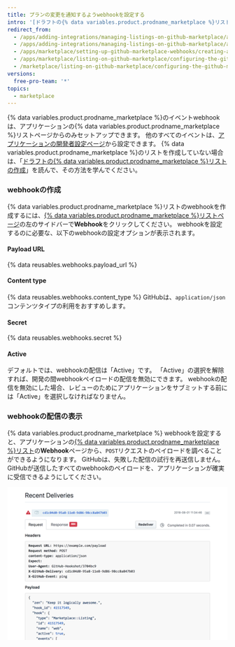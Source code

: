 ```yaml
---
title: プランの変更を通知するようwebhookを設定する
intro: '[ドラフトの{% data variables.product.prodname_marketplace %}リストを作成](/marketplace/listing-on-github-marketplace/creating-a-draft-github-marketplace-listing/)したあと、顧客のアカウントのプランに変更があった場合に通知するよう、webhookを設定できます。 webhookを設定すると、アプリケーション中で[`marketplace_purchase`イベントタイプを処理](/marketplace/integrating-with-the-github-marketplace-api/github-marketplace-webhook-events/)できるようになります。'
redirect_from:
  - /apps/adding-integrations/managing-listings-on-github-marketplace/adding-webhooks-for-a-github-marketplace-listing/
  - /apps/adding-integrations/managing-listings-on-github-marketplace/adding-webhooks-for-a-github-marketplace-listing/
  - /apps/marketplace/setting-up-github-marketplace-webhooks/creating-a-webhook-for-a-github-marketplace-listing/
  - /apps/marketplace/listing-on-github-marketplace/configuring-the-github-marketplace-webhook/
  - /marketplace/listing-on-github-marketplace/configuring-the-github-marketplace-webhook
versions:
  free-pro-team: '*'
topics:
  - marketplace
---
```




{% data variables.product.prodname_marketplace %}のイベントwebhookは、アプリケーションの{% data variables.product.prodname_marketplace %}リストページからのみセットアップできます。 他のすべてのイベントは、[アプリケーションの開発者設定ページ](https://github.com/settings/developers)から設定できます。 {% data variables.product.prodname_marketplace %}のリストを作成していない場合は、「[ドラフトの{% data variables.product.prodname_marketplace %}リストの作成](/marketplace/listing-on-github-marketplace/creating-a-draft-github-marketplace-listing/)」を読んで、その方法を学んでください。

### webhookの作成

{% data variables.product.prodname_marketplace %}リストのwebhookを作成するには、[{% data variables.product.prodname_marketplace %}リストページ](https://github.com/marketplace/manage)の左のサイドバーで**Webhook**をクリックしてください。 webhookを設定するのに必要な、以下のwebhookの設定オプションが表示されます。

#### Payload URL

{% data reusables.webhooks.payload_url %}

#### Content type

{% data reusables.webhooks.content_type %} GitHubは、`application/json`コンテンツタイプの利用をおすすめします。

#### Secret

{% data reusables.webhooks.secret %}

#### Active

デフォルトでは、webhookの配信は「Active」です。 「Active」の選択を解除すれば、開発の間webhookペイロードの配信を無効にできます。 webhookの配信を無効にした場合、レビューのためにアプリケーションをサブミットする前には「Active」を選択しなければなりません。

### webhookの配信の表示

{% data variables.product.prodname_marketplace %} webhookを設定すると、アプリケーションの[{% data variables.product.prodname_marketplace %}リスト](https://github.com/marketplace/manage)の**Webhook**ページから、`POST`リクエストのペイロードを調べることができるようになります。 GitHubは、失敗した配信の試行を再送信しません。 GitHubが送信したすべてのwebhookのペイロードを、アプリケーションが確実に受信できるようにしてください。

![最近の{% data variables.product.prodname_marketplace %} webhookの配信の調査](/assets/images/marketplace/marketplace_webhook_deliveries.png)

